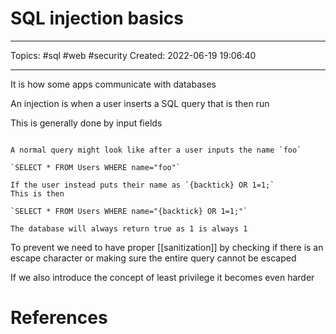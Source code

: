 # SQL injection basics
---
Topics: #sql #web #security
Created: 2022-06-19 19:06:40

---

It is how some apps communicate with databases

An injection is when a user inserts a SQL query that is then run

This is generally done by input fields

```ad-example

A normal query might look like after a user inputs the name `foo`

`SELECT * FROM Users WHERE name="foo"`

If the user instead puts their name as `{backtick} OR 1=1;`
This is then

`SELECT * FROM Users WHERE name="{backtick} OR 1=1;"`

The database will always return true as 1 is always 1
```

To prevent we need to have proper [[sanitization]] by checking if there is an escape character or making sure the entire query cannot be escaped

If we also introduce the concept of least privilege it becomes even harder

# References
